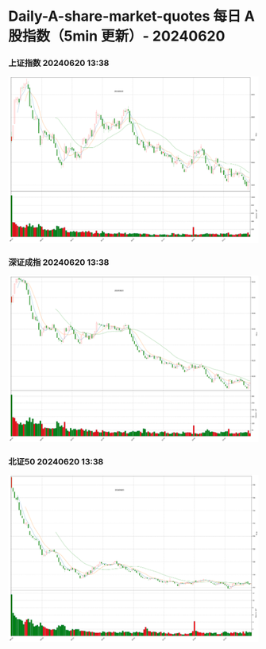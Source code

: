 
# Daily-A-share-market-quotes 每日 A 股指数（5min 更新）- 20240620

### 上证指数 20240620 13:38
![](./fig/2024/6/20240620-sh000001.png)

### 深证成指 20240620 13:38
![](./fig/2024/6/20240620-sz399001.png)

### 北证50 20240620 13:38
![](./fig/2024/6/20240620-bj899050.png)
